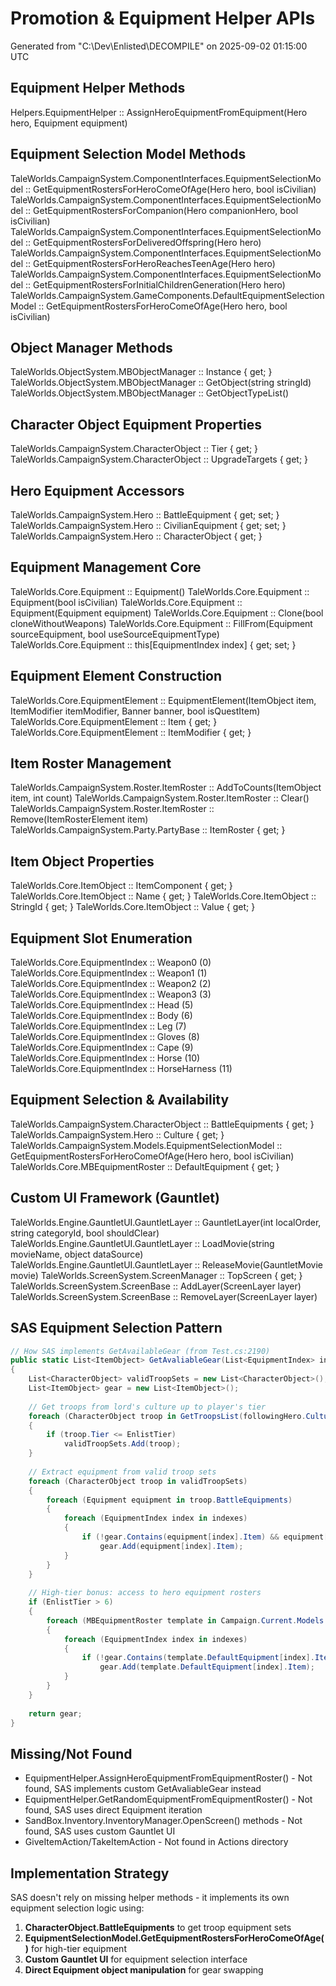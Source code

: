 # Promotion & Equipment Helper APIs

Generated from "C:\Dev\Enlisted\DECOMPILE" on 2025-09-02 01:15:00 UTC

## Equipment Helper Methods

Helpers.EquipmentHelper :: AssignHeroEquipmentFromEquipment(Hero hero, Equipment equipment)

## Equipment Selection Model Methods

TaleWorlds.CampaignSystem.ComponentInterfaces.EquipmentSelectionModel :: GetEquipmentRostersForHeroComeOfAge(Hero hero, bool isCivilian)
TaleWorlds.CampaignSystem.ComponentInterfaces.EquipmentSelectionModel :: GetEquipmentRostersForCompanion(Hero companionHero, bool isCivilian)
TaleWorlds.CampaignSystem.ComponentInterfaces.EquipmentSelectionModel :: GetEquipmentRostersForDeliveredOffspring(Hero hero)
TaleWorlds.CampaignSystem.ComponentInterfaces.EquipmentSelectionModel :: GetEquipmentRostersForHeroReachesTeenAge(Hero hero)
TaleWorlds.CampaignSystem.ComponentInterfaces.EquipmentSelectionModel :: GetEquipmentRostersForInitialChildrenGeneration(Hero hero)
TaleWorlds.CampaignSystem.GameComponents.DefaultEquipmentSelectionModel :: GetEquipmentRostersForHeroComeOfAge(Hero hero, bool isCivilian)

## Object Manager Methods

TaleWorlds.ObjectSystem.MBObjectManager :: Instance { get; }
TaleWorlds.ObjectSystem.MBObjectManager :: GetObject<T>(string stringId)
TaleWorlds.ObjectSystem.MBObjectManager :: GetObjectTypeList<T>()

## Character Object Equipment Properties

TaleWorlds.CampaignSystem.CharacterObject :: Tier { get; }
TaleWorlds.CampaignSystem.CharacterObject :: UpgradeTargets { get; }

## Hero Equipment Accessors

TaleWorlds.CampaignSystem.Hero :: BattleEquipment { get; set; }
TaleWorlds.CampaignSystem.Hero :: CivilianEquipment { get; set; }
TaleWorlds.CampaignSystem.Hero :: CharacterObject { get; }

## Equipment Management Core

TaleWorlds.Core.Equipment :: Equipment()
TaleWorlds.Core.Equipment :: Equipment(bool isCivilian)
TaleWorlds.Core.Equipment :: Equipment(Equipment equipment)
TaleWorlds.Core.Equipment :: Clone(bool cloneWithoutWeapons)
TaleWorlds.Core.Equipment :: FillFrom(Equipment sourceEquipment, bool useSourceEquipmentType)
TaleWorlds.Core.Equipment :: this[EquipmentIndex index] { get; set; }

## Equipment Element Construction

TaleWorlds.Core.EquipmentElement :: EquipmentElement(ItemObject item, ItemModifier itemModifier, Banner banner, bool isQuestItem)
TaleWorlds.Core.EquipmentElement :: Item { get; }
TaleWorlds.Core.EquipmentElement :: ItemModifier { get; }

## Item Roster Management

TaleWorlds.CampaignSystem.Roster.ItemRoster :: AddToCounts(ItemObject item, int count)
TaleWorlds.CampaignSystem.Roster.ItemRoster :: Clear()
TaleWorlds.CampaignSystem.Roster.ItemRoster :: Remove(ItemRosterElement item)
TaleWorlds.CampaignSystem.Party.PartyBase :: ItemRoster { get; }

## Item Object Properties

TaleWorlds.Core.ItemObject :: ItemComponent { get; }
TaleWorlds.Core.ItemObject :: Name { get; }
TaleWorlds.Core.ItemObject :: StringId { get; }
TaleWorlds.Core.ItemObject :: Value { get; }

## Equipment Slot Enumeration

TaleWorlds.Core.EquipmentIndex :: Weapon0 (0)
TaleWorlds.Core.EquipmentIndex :: Weapon1 (1)
TaleWorlds.Core.EquipmentIndex :: Weapon2 (2)
TaleWorlds.Core.EquipmentIndex :: Weapon3 (3)
TaleWorlds.Core.EquipmentIndex :: Head (5)
TaleWorlds.Core.EquipmentIndex :: Body (6)
TaleWorlds.Core.EquipmentIndex :: Leg (7)
TaleWorlds.Core.EquipmentIndex :: Gloves (8)
TaleWorlds.Core.EquipmentIndex :: Cape (9)
TaleWorlds.Core.EquipmentIndex :: Horse (10)
TaleWorlds.Core.EquipmentIndex :: HorseHarness (11)

## Equipment Selection & Availability

TaleWorlds.CampaignSystem.CharacterObject :: BattleEquipments { get; }
TaleWorlds.CampaignSystem.Hero :: Culture { get; }
TaleWorlds.CampaignSystem.Models.EquipmentSelectionModel :: GetEquipmentRostersForHeroComeOfAge(Hero hero, bool isCivilian)
TaleWorlds.Core.MBEquipmentRoster :: DefaultEquipment { get; }

## Custom UI Framework (Gauntlet)

TaleWorlds.Engine.GauntletUI.GauntletLayer :: GauntletLayer(int localOrder, string categoryId, bool shouldClear)
TaleWorlds.Engine.GauntletUI.GauntletLayer :: LoadMovie(string movieName, object dataSource)
TaleWorlds.Engine.GauntletUI.GauntletLayer :: ReleaseMovie(GauntletMovie movie)
TaleWorlds.ScreenSystem.ScreenManager :: TopScreen { get; }
TaleWorlds.ScreenSystem.ScreenBase :: AddLayer(ScreenLayer layer)
TaleWorlds.ScreenSystem.ScreenBase :: RemoveLayer(ScreenLayer layer)

## SAS Equipment Selection Pattern

```csharp
// How SAS implements GetAvailableGear (from Test.cs:2190)
public static List<ItemObject> GetAvaliableGear(List<EquipmentIndex> indexes)
{
    List<CharacterObject> validTroopSets = new List<CharacterObject>();
    List<ItemObject> gear = new List<ItemObject>();
    
    // Get troops from lord's culture up to player's tier
    foreach (CharacterObject troop in GetTroopsList(followingHero.Culture))
    {
        if (troop.Tier <= EnlistTier)
            validTroopSets.Add(troop);
    }
    
    // Extract equipment from valid troop sets
    foreach (CharacterObject troop in validTroopSets)
    {
        foreach (Equipment equipment in troop.BattleEquipments)
        {
            foreach (EquipmentIndex index in indexes)
            {
                if (!gear.Contains(equipment[index].Item) && equipment[index].Item != null)
                    gear.Add(equipment[index].Item);
            }
        }
    }
    
    // High-tier bonus: access to hero equipment rosters
    if (EnlistTier > 6)
    {
        foreach (MBEquipmentRoster template in Campaign.Current.Models.EquipmentSelectionModel.GetEquipmentRostersForHeroComeOfAge(followingHero, false))
        {
            foreach (EquipmentIndex index in indexes)
            {
                if (!gear.Contains(template.DefaultEquipment[index].Item) && template.DefaultEquipment[index].Item != null)
                    gear.Add(template.DefaultEquipment[index].Item);
            }
        }
    }
    
    return gear;
}
```

## Missing/Not Found

- EquipmentHelper.AssignHeroEquipmentFromEquipmentRoster() - Not found, SAS implements custom GetAvaliableGear instead
- EquipmentHelper.GetRandomEquipmentFromEquipmentRoster() - Not found, SAS uses direct Equipment iteration
- SandBox.Inventory.InventoryManager.OpenScreen() methods - Not found, SAS uses custom Gauntlet UI
- GiveItemAction/TakeItemAction - Not found in Actions directory

## Implementation Strategy

SAS doesn't rely on missing helper methods - it implements its own equipment selection logic using:
1. **CharacterObject.BattleEquipments** to get troop equipment sets
2. **EquipmentSelectionModel.GetEquipmentRostersForHeroComeOfAge()** for high-tier equipment
3. **Custom Gauntlet UI** for equipment selection interface
4. **Direct Equipment object manipulation** for gear swapping
